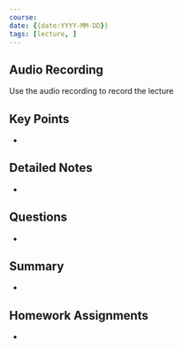 ```yaml
---
course: 
date: {{date:YYYY-MM-DD}}
tags: [lecture, ]
---
```


## Audio Recording
Use the audio recording to record the lecture

## Key Points
- 

## Detailed Notes
- 

## Questions
- 

## Summary
- 

## Homework Assignments
-